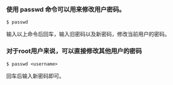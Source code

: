 ### 使用 passwd 命令可以用来修改用户密码。
~~~
$ passwd
~~~

输入以上命令后回车，输入旧密码以及新密码，修改当前用户的密码。

### 对于root用户来说，可以直接修改其他用户的密码
~~~
$ passwd <username>
~~~

回车后输入新密码即可。
